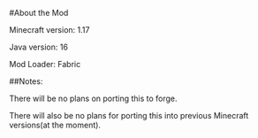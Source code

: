 #About the Mod

Minecraft version: 1.17

Java version: 16

Mod Loader: Fabric

##Notes:

There will be no plans on porting this to forge.

There will also be no plans for porting this into previous Minecraft versions(at the moment).
